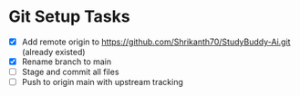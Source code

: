 # Git Setup Tasks

- [x] Add remote origin to https://github.com/Shrikanth70/StudyBuddy-Ai.git (already existed)
- [x] Rename branch to main
- [ ] Stage and commit all files
- [ ] Push to origin main with upstream tracking
